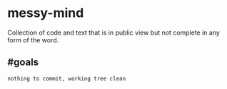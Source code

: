 # messy-mind
Collection of code and text that is in public view but not complete in any form of the word.

## #goals
```
nothing to commit, working tree clean
```

